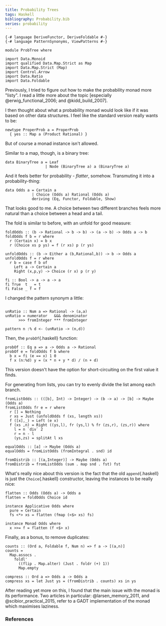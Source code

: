 ```yaml
---
title: Probability Trees
tags: Haskell
bibliography: Probability.bib
series: probability
---
```

```{.haskell .literate .hidden_source}
{-# language DeriveFunctor, DeriveFoldable #-}
{-# language PatternSynonyms, ViewPatterns #-}

module ProbTree where

import Data.Monoid
import qualified Data.Map.Strict as Map
import Data.Map.Strict (Map)
import Control.Arrow
import Data.Ratio
import Data.Foldable
```
Previously, I tried to figure out how to make the probability monad more "listy". I read a little more about the topic [especially @erwig_functional_2006; and @kidd_build_2007].

I then thought about what a probability monad would look like if it was based on other data structures. I feel like the standard version really wants to be:

```{.haskell .literate}
newtype ProperProb a = ProperProb
  { yes :: Map a (Product Rational) }
```

But of course a monad instance isn't allowed.

Similar to a map, though, is a binary tree:

```{.haskell .literate}
data BinaryTree a = Leaf
                  | Node (BinaryTree a) a (BinaryTree a)
```

And it feels better for probability - *flatter*, somehow. Transmuting it into a probability-thing:

```{.haskell .literate}
data Odds a = Certain a
            | Choice (Odds a) Rational (Odds a)
            deriving (Eq, Functor, Foldable, Show)
```

That looks good to me. A choice between two different branches feels more natural than a choice between a head and a tail.

The fold is similar to before, with an unfold for good measure:

```{.haskell .literate}
foldOdds :: (b -> Rational -> b -> b) -> (a -> b) -> Odds a -> b
foldOdds f b = r where
  r (Certain x) = b x
  r (Choice xs p ys) = f (r xs) p (r ys)
  
unfoldOdds :: (b -> Either a (b,Rational,b)) -> b -> Odds a
unfoldOdds f = r where
  r b = case f b of
    Left a -> Certain a
    Right (x,p,y) -> Choice (r x) p (r y)
  
fi :: Bool -> a -> a -> a
fi True  t _ = t
fi False _ f = f
```

I changed the pattern synonym a little:

```{.haskell .literate}

unRatio :: Num a => Rational -> (a,a)
unRatio = numerator   &&& denominator 
      >>> fromInteger *** fromInteger

pattern n :% d <- (unRatio -> (n,d))
```

Then, the `probOf`{.haskell} function:

```{.haskell .literate}
probOf :: Eq a => a -> Odds a -> Rational
probOf e = foldOdds f b where
  b x = fi (e == x) 1 0
  f x (n:%d) y = (x * n + y * d) / (n + d)
```

This version doesn't have the option for short-circuiting on the first value it finds.

For generating from lists, you can try to evenly divide the list among each branch.

```{.haskell .literate}
fromListOdds :: (([b], Int) -> Integer) -> (b -> a) -> [b] -> Maybe (Odds a)
fromListOdds fr e = r where
  r [] = Nothing
  r xs = Just (unfoldOdds f (xs, length xs))
  f ([x],_) = Left (e x)
  f (xs ,n) = Right ((ys,l), fr (ys,l) % fr (zs,r), (zs,r)) where
    l = n `div` 2
    r = n - l
    (ys,zs) = splitAt l xs

equalOdds :: [a] -> Maybe (Odds a)
equalOdds = fromListOdds (fromIntegral . snd) id

fromDistrib :: [(a,Integer)] -> Maybe (Odds a)
fromDistrib = fromListOdds (sum . map snd . fst) fst
```

What's really nice about this version is the fact that the old `append`{.haskell} is just the `Choice`{.haskell} constructor, leaving the instances to be really nice:

```{.haskell .literate}
flatten :: Odds (Odds a) -> Odds a
flatten = foldOdds Choice id

instance Applicative Odds where
  pure = Certain
  fs <*> xs = flatten (fmap (<$> xs) fs)
  
instance Monad Odds where
  x >>= f = flatten (f <$> x)
```

Finally, as a bonus, to remove duplicates:

```{.haskell .literate}
counts :: (Ord a, Foldable f, Num n) => f a -> [(a,n)]
counts = 
  Map.assocs . 
    foldl' 
      ((flip . Map.alter) (Just . foldr (+) 1)) 
      Map.empty
      
compress :: Ord a => Odds a -> Odds a
compress xs = let Just ys = (fromDistrib . counts) xs in ys
```
After reading yet more on this, I found that the main issue with the monad is its performance. Two articles in particular: @larsen_memory_2011, and @scibior_practical_2015, refer to a GADT implementation of the monad which maximises laziness.

### References
